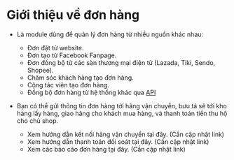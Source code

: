 # Giới thiệu về đơn hàng

* Là module dùng để quản lý đơn hàng từ nhiều nguồn khác nhau:

  * Đơn đặt từ website.
  * Đơn tạo từ Facebook Fanpage.
  * Đơn đồng bộ từ các sàn thương mại điện tử \(Lazada, Tiki, Sendo, Shopee\).
  * Chăm sóc khách hàng tạo đơn hàng.
  * Cộng tác viên tạo đơn hàng.
  * Đồng bộ đơn hàng từ hệ thống khác qua [API](https://developers.nhanh.vn/)
  

* Bạn có thể gửi thông tin đơn hàng tới hãng vận chuyển, bưu tá sẽ tới kho hàng lấy hàng, giao hãng cho khách mua hàng, và thanh toán tiền thu hộ cho chủ shop.

  * Xem hướng dẫn kết nối hãng vận chuyển tại đây. (Cần cập nhật link)
  * Xem hướng dẫn thanh toán đối soát tại đây.  (Cần cập nhật link)
  * Xem các báo cáo đơn hàng tại đây. (Cần cập nhật link)
